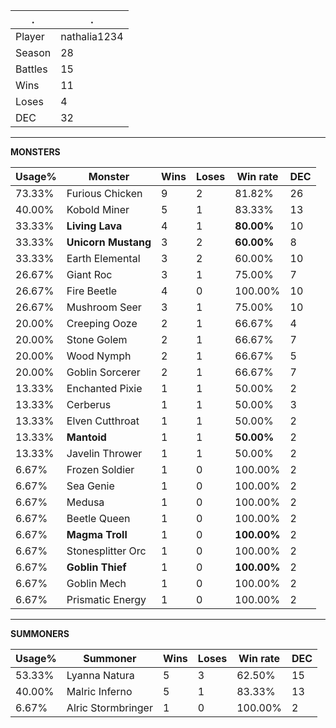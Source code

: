 .|.
|-|-
Player|nathalia1234
Season|28
Battles|15
Wins|11
Loses|4
DEC|32

---
**MONSTERS**

Usage%|Monster|Wins|Loses|Win rate|DEC|
-|-|-|-|-|-|
73.33%|Furious Chicken|9|2|81.82%|26|
40.00%|Kobold Miner|5|1|83.33%|13|
33.33%|**Living Lava**|4|1|**80.00%**|10|
33.33%|**Unicorn Mustang**|3|2|**60.00%**|8|
33.33%|Earth Elemental|3|2|60.00%|10|
26.67%|Giant Roc|3|1|75.00%|7|
26.67%|Fire Beetle|4|0|100.00%|10|
26.67%|Mushroom Seer|3|1|75.00%|10|
20.00%|Creeping Ooze|2|1|66.67%|4|
20.00%|Stone Golem|2|1|66.67%|7|
20.00%|Wood Nymph|2|1|66.67%|5|
20.00%|Goblin Sorcerer|2|1|66.67%|7|
13.33%|Enchanted Pixie|1|1|50.00%|2|
13.33%|Cerberus|1|1|50.00%|3|
13.33%|Elven Cutthroat|1|1|50.00%|2|
13.33%|**Mantoid**|1|1|**50.00%**|2|
13.33%|Javelin Thrower|1|1|50.00%|2|
6.67%|Frozen Soldier|1|0|100.00%|2|
6.67%|Sea Genie|1|0|100.00%|2|
6.67%|Medusa|1|0|100.00%|2|
6.67%|Beetle Queen|1|0|100.00%|2|
6.67%|**Magma Troll**|1|0|**100.00%**|2|
6.67%|Stonesplitter Orc|1|0|100.00%|2|
6.67%|**Goblin Thief**|1|0|**100.00%**|2|
6.67%|Goblin Mech|1|0|100.00%|2|
6.67%|Prismatic Energy|1|0|100.00%|2|

---
**SUMMONERS**

Usage%|Summoner|Wins|Loses|Win rate|DEC|
-|-|-|-|-|-|
53.33%|Lyanna Natura|5|3|62.50%|15|
40.00%|Malric Inferno|5|1|83.33%|13|
6.67%|Alric Stormbringer|1|0|100.00%|2|
